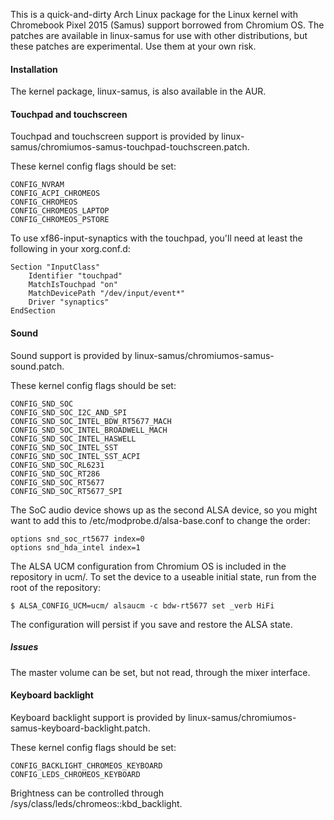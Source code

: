 This is a quick-and-dirty Arch Linux package for the Linux kernel with
Chromebook Pixel 2015 (Samus) support borrowed from Chromium OS.  The
patches are available in linux-samus for use with other distributions,
but these patches are experimental.  Use them at your own risk.

#### Installation

The kernel package, linux-samus, is also available in the AUR.

#### Touchpad and touchscreen

Touchpad and touchscreen support is provided by
linux-samus/chromiumos-samus-touchpad-touchscreen.patch.

These kernel config flags should be set:
```
CONFIG_NVRAM
CONFIG_ACPI_CHROMEOS
CONFIG_CHROMEOS
CONFIG_CHROMEOS_LAPTOP
CONFIG_CHROMEOS_PSTORE
```

To use xf86-input-synaptics with the touchpad, you'll need at least the
following in your xorg.conf.d:
```
Section "InputClass"
    Identifier "touchpad"
    MatchIsTouchpad "on"
    MatchDevicePath "/dev/input/event*"
    Driver "synaptics"
EndSection
```

#### Sound

Sound support is provided by
linux-samus/chromiumos-samus-sound.patch.

These kernel config flags should be set:
```
CONFIG_SND_SOC
CONFIG_SND_SOC_I2C_AND_SPI
CONFIG_SND_SOC_INTEL_BDW_RT5677_MACH
CONFIG_SND_SOC_INTEL_BROADWELL_MACH
CONFIG_SND_SOC_INTEL_HASWELL
CONFIG_SND_SOC_INTEL_SST
CONFIG_SND_SOC_INTEL_SST_ACPI
CONFIG_SND_SOC_RL6231
CONFIG_SND_SOC_RT286
CONFIG_SND_SOC_RT5677
CONFIG_SND_SOC_RT5677_SPI
```

The SoC audio device shows up as the second ALSA device, so you might want to
add this to /etc/modprobe.d/alsa-base.conf to change the order:
```
options snd_soc_rt5677 index=0
options snd_hda_intel index=1
```

The ALSA UCM configuration from Chromium OS is included in the repository
in ucm/.  To set the device to a useable initial state, run from the root
of the repository:
```
$ ALSA_CONFIG_UCM=ucm/ alsaucm -c bdw-rt5677 set _verb HiFi
```
The configuration will persist if you save and restore the ALSA state.

##### Issues

The master volume can be set, but not read, through the mixer interface.

#### Keyboard backlight

Keyboard backlight support is provided by
linux-samus/chromiumos-samus-keyboard-backlight.patch.

These kernel config flags should be set:
```
CONFIG_BACKLIGHT_CHROMEOS_KEYBOARD
CONFIG_LEDS_CHROMEOS_KEYBOARD
```

Brightness can be controlled through /sys/class/leds/chromeos::kbd_backlight.

